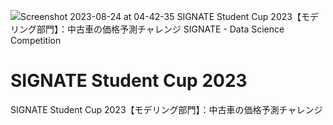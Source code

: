 
![Screenshot 2023-08-24 at 04-42-35 SIGNATE Student Cup 2023【モデリング部門】：中古車の価格予測チャレンジ SIGNATE - Data Science Competition](https://github.com/haru1290/signate-student-sup-2023/assets/83323040/1d1c648c-7322-4e3a-9679-b08e1ce5b8d9)

# SIGNATE Student Cup 2023

SIGNATE Student Cup 2023【モデリング部門】：中古車の価格予測チャレンジ
